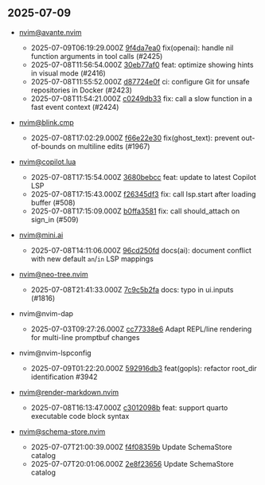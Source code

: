 ## 2025-07-09

* nvim@avante.nvim
  - 2025-07-09T06:19:29.000Z [9f4da7ea0](https://github.com/yetone/avante.nvim/commit/9f4da7ea09f51762872ac9b6815a982f7ca9fbc0) fix(openai): handle nil function arguments in tool calls (#2425)
  - 2025-07-08T11:56:54.000Z [30eb77af0](https://github.com/yetone/avante.nvim/commit/30eb77af045015c890094dc514cf49d06f830cbe) feat: optimize showing hints in visual mode (#2416)
  - 2025-07-08T11:55:52.000Z [d87724e0f](https://github.com/yetone/avante.nvim/commit/d87724e0f7ffdbd0f34450966fdd7319afa2d90a) ci: configure Git for unsafe repositories in Docker (#2423)
  - 2025-07-08T11:54:21.000Z [c0249db33](https://github.com/yetone/avante.nvim/commit/c0249db33d76d5af000004d3cd5dc274a0ecfe62) fix: call a slow function in a fast event context (#2424)

* nvim@blink.cmp
  - 2025-07-08T17:02:29.000Z [f66e22e30](https://github.com/Saghen/blink.cmp/commit/f66e22e3003c9dfe2eb7cddb4d314a57e48ac752) fix(ghost_text): prevent out-of-bounds on multiline edits (#1967)

* nvim@copilot.lua
  - 2025-07-08T17:15:54.000Z [3680bebcc](https://github.com/zbirenbaum/copilot.lua/commit/3680bebcc95dfd6c7509466367e66f6dc64a5140) feat: update to latest Copilot LSP
  - 2025-07-08T17:15:43.000Z [f26345df3](https://github.com/zbirenbaum/copilot.lua/commit/f26345df3756e9c1acb298ad96361e78cf4dc835) fix: call lsp.start after loading buffer (#508)
  - 2025-07-08T17:15:09.000Z [b0ffa3581](https://github.com/zbirenbaum/copilot.lua/commit/b0ffa358183f0e27a216773a356e54012102b307) fix: call should_attach on sign_in (#509)

* nvim@mini.ai
  - 2025-07-08T14:11:06.000Z [96cd250fd](https://github.com/echasnovski/mini.ai/commit/96cd250fdea1fec929a62c7432de73e0f59788cd) docs(ai): document conflict with new default `an`/`in` LSP mappings

* nvim@neo-tree.nvim
  - 2025-07-08T21:41:33.000Z [7c9c5b2fa](https://github.com/nvim-neo-tree/neo-tree.nvim/commit/7c9c5b2fadcac4edd9f89f38cbff13ae838cc330) docs: typo in ui.inputs (#1816)

* nvim@nvim-dap
  - 2025-07-03T09:27:26.000Z [cc77338e6](https://github.com/mfussenegger/nvim-dap/commit/cc77338e6e34c79f1c638f51ae4160dc9bfb05de) Adapt REPL/line rendering for multi-line promptbuf changes

* nvim@nvim-lspconfig
  - 2025-07-09T01:22:20.000Z [592916db3](https://github.com/neovim/nvim-lspconfig/commit/592916db3f4ecdf062962b3aa83583aebe3c4a14) feat(gopls): refactor root_dir identification #3942

* nvim@render-markdown.nvim
  - 2025-07-08T16:13:47.000Z [c3012098b](https://github.com/MeanderingProgrammer/render-markdown.nvim/commit/c3012098bd44381e3b96bbbbbcc21a54d45a286c) feat: support quarto executable code block syntax

* nvim@schema-store.nvim
  - 2025-07-07T21:00:39.000Z [f4f08359b](https://github.com/b0o/SchemaStore.nvim/commit/f4f08359ba81ef1f5e56480fd11687a5a946d19b) Update SchemaStore catalog
  - 2025-07-07T20:01:06.000Z [2e8f23656](https://github.com/b0o/SchemaStore.nvim/commit/2e8f23656b6a006986e29ee56e815421b4476025) Update SchemaStore catalog